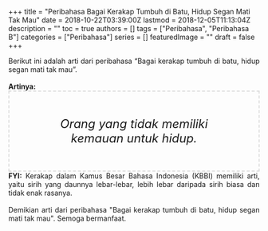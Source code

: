 +++
title = "Peribahasa Bagai Kerakap Tumbuh di Batu, Hidup Segan Mati Tak Mau"
date = 2018-10-22T03:39:00Z
lastmod = 2018-12-05T11:13:04Z
description = ""
toc = true
authors = []
tags = ["Peribahasa", "Peribahasa B"]
categories = ["Peribahasa"]
series = []
featuredImage = ""
draft = false
+++

<div dir="ltr" style="text-align: left;" trbidi="on"><div style="text-align: justify;">Berikut ini adalah arti dari peribahasa “Bagai kerakap tumbuh di batu, hidup segan mati tak mau”.</div><br /><div style="text-align: justify;"><b>Artinya:</b></div><div style="border: 2px dashed #ddd; font-size: 24px; height: auto; margin: 0 auto; padding: 50px; text-align: center; width: auto;"><i>Orang yang tidak memiliki kemauan untuk hidup.</i></div><div style="text-align: justify;"><b>FYI:</b> Kerakap dalam Kamus Besar Bahasa Indonesia (KBBI) memiliki arti, yaitu sirih yang daunnya lebar-lebar, lebih lebar daripada sirih biasa dan tidak enak rasanya.<br /><br /></div><div style="text-align: justify;">Demikian arti dari peribahasa "Bagai kerakap tumbuh di batu, hidup segan mati tak mau". Semoga bermanfaat.</div></div>
